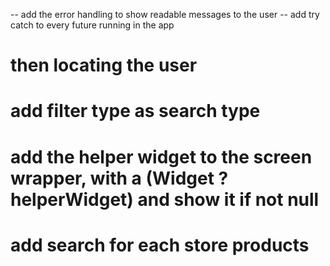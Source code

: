 -- add the error handling to show readable messages to the user
-- add try catch to every future running in the app

# then locating the user

# add filter type as search type

# add the helper widget to the screen wrapper, with a (Widget ?helperWidget) and show it if not null

# add search for each store products
